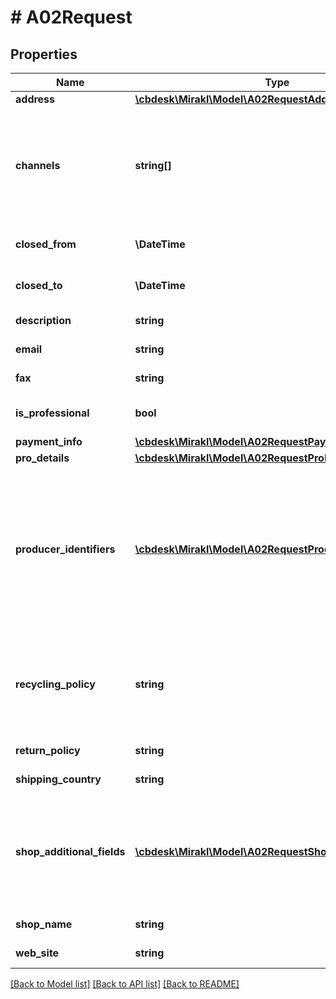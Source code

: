 # # A02Request

## Properties

Name | Type | Description | Notes
------------ | ------------- | ------------- | -------------
**address** | [**\cbdesk\Mirakl\Model\A02RequestAddress**](A02RequestAddress.md) |  | [optional]
**channels** | **string[]** | List of the channel codes associated to the shop. If new channel is associated without providing values for the required shop_additional_fields, default values will be set. | [optional]
**closed_from** | **\DateTime** | Date: if defined, this shop will be closed on this date. Nullable. | [optional]
**closed_to** | **\DateTime** | Date: if defined, this shop will be reopened on this date. Nullable. | [optional]
**description** | **string** | Description of the shop. Nullable. | [optional]
**email** | **string** | Email of the shop. Cannot be null. | [optional]
**fax** | **string** | Fax of the shop. Nullable. | [optional]
**is_professional** | **bool** | Whether or not the shop is professional. Cannot be null. | [optional]
**payment_info** | [**\cbdesk\Mirakl\Model\A02RequestPaymentInfo**](A02RequestPaymentInfo.md) |  | [optional]
**pro_details** | [**\cbdesk\Mirakl\Model\A02RequestProDetails**](A02RequestProDetails.md) |  | [optional]
**producer_identifiers** | [**\cbdesk\Mirakl\Model\A02RequestProducerIdentifiers[]**](A02RequestProducerIdentifiers.md) | List of shop’s producer identifiers per Extended Producer Responsibility (EPR) categories. Only available if the operator setting &lt;em&gt;Activate data collection related to circular economy regulations&lt;/em&gt; is enabled. | [optional]
**recycling_policy** | **string** | Recycling policy - only available if the operator setting &lt;em&gt;Activate data collection related to circular economy regulations&lt;/em&gt; has been enabled. | [optional]
**return_policy** | **string** | Return policy of the shop. Nullable. | [optional]
**shipping_country** | **string** | Shipping country of the shop. Nullable. | [optional]
**shop_additional_fields** | [**\cbdesk\Mirakl\Model\A02RequestShopAdditionalFields[]**](A02RequestShopAdditionalFields.md) | Additional fields of the shop. Note that if the &#39;value&#39; field in the child structure is absent, the corresponding additional field value will be removed for this shop. Nullable. | [optional]
**shop_name** | **string** | The name of the shop. Cannot be null. | [optional]
**web_site** | **string** | Website of the shop. Nullable. | [optional]

[[Back to Model list]](../../README.md#models) [[Back to API list]](../../README.md#endpoints) [[Back to README]](../../README.md)
